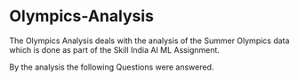 # Olympics-Analysis
The Olympics Analysis deals with the analysis of the Summer Olympics data which is done as part of the Skill India AI ML Assignment.

By the analysis the following Questions were answered.

